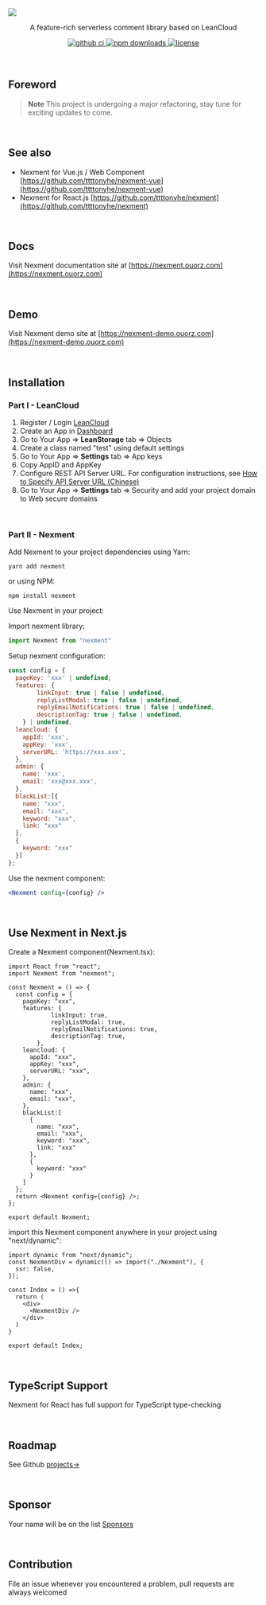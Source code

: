 <img src="https://i.loli.net/2020/08/18/HSa25hE1bdZ9gCM.jpg" />
<div align="center">
  <p>A feature-rich serverless comment library based on LeanCloud</p>
  <a href="https://github.com/ttttonyhe/nexment/actions?query=workflow%3ACI">
    <img src="https://github.com/ttttonyhe/nexment/workflows/CI/badge.svg" alt="github ci">
  </a>
  <a href="https://www.npmjs.com/package/nexment">
    <img src="https://img.shields.io/npm/dw/nexment" alt="npm downloads">
  </a>
  <a href="https://www.npmjs.com/package/nexment">
    <img src="https://img.shields.io/npm/l/nexment" alt="license">
  </a>
</div>

<br/>

<br/>

## Foreword

> **Note**
> This project is undergoing a major refactoring, stay tune for exciting updates to come.

<br/>

## See also
+ Nexment for Vue.js / Web Component [https://github.com/ttttonyhe/nexment-vue](https://github.com/ttttonyhe/nexment-vue)
+ Nexment for React.js [https://github.com/ttttonyhe/nexment](https://github.com/ttttonyhe/nexment)

<br/>

## Docs
Visit Nexment documentation site at [https://nexment.ouorz.com](https://nexment.ouorz.com)

<br/>

## Demo
Visit Nexment demo site at [https://nexment-demo.ouorz.com](https://nexment-demo.ouorz.com)

<br/>

## Installation
### Part I - LeanCloud
1. Register / Login [LeanCloud](https://leancloud.cn/dashboard/login.html#/signup)
2. Create an App in [Dashboard](https://leancloud.cn/dashboard/applist.html#/apps)
3. Go to Your App => **LeanStorage** tab => Objects
4. Create a class named "test" using default settings
5. Go to Your App => **Settings** tab => App keys
6. Copy AppID and AppKey
7. Configure REST API Server URL. For configuration instructions, see [How to Specify API Server URL (Chinese)](https://leancloud.cn/docs/custom-api-domain-guide.html#hash810845114)
8. Go to Your App => **Settings** tab => Security and add your project domain to Web secure domains

<br/>

### Part II - Nexment
Add Nexment to your project dependencies
using Yarn:
```shell
yarn add nexment
```
or using NPM:
```shell
npm install nexment
```

Use Nexment in your project:

Import nexment library:
```js
import Nexment from "nexment"
```
Setup nexment configuration:
```js
const config = {
  pageKey: 'xxx' | undefined;
  features: {
		linkInput: true | false | undefined,
		replyListModal: true | false | undefined,
		replyEmailNotifications: true | false | undefined,
		descriptionTag: true | false | undefined,
	} | undefined,
  leancloud: {
    appId: 'xxx',
    appKey: 'xxx',
    serverURL: 'https://xxx.xxx',
  },
  admin: {
    name: 'xxx',
    email: 'xxx@xxx.xxx',
  },
  blackList:[{
    name: "xxx",
    email: "xxx",
    keyword: "xxx",
    link: "xxx"
  },
  {
    keyword: "xxx"
  }]
};
```
Use the nexment component:
```jsx
<Nexment config={config} />
```

<br/>

## Use Nexment in Next.js
Create a Nexment component(Nexment.tsx):
```tsx
import React from "react";
import Nexment from "nexment";

const Nexment = () => {
  const config = {
    pageKey: "xxx",
    features: {
			linkInput: true,
			replyListModal: true,
			replyEmailNotifications: true,
			descriptionTag: true,
		},
    leancloud: {
      appId: "xxx",
      appKey: "xxx",
      serverURL: "xxx",
    },
    admin: {
      name: "xxx",
      email: "xxx",
    },
    blackList:[
      {
        name: "xxx",
        email: "xxx",
        keyword: "xxx",
        link: "xxx"
      },
      {
        keyword: "xxx"
      }
    ]
  };
  return <Nexment config={config} />;
};

export default Nexment;
```

import this Nexment component anywhere in your project using "next/dynamic":
```tsx
import dynamic from "next/dynamic";
const NexmentDiv = dynamic(() => import("./Nexment"), {
  ssr: false,
});

const Index = () =>{
  return (
    <div>
      <NexmentDiv />
    </div>
  )
}

export default Index;
```

<br/>

## TypeScript Support
Nexment for React has full support for TypeScript type-checking

<br/>

## Roadmap
See Github [projects→](https://github.com/ttttonyhe/nexment/projects)

<br/>

## Sponsor
Your name will be on the list [Sponsors](https://www.ouorz.com/sponsor)

<br/>

## Contribution
File an issue whenever you encountered a problem, pull requests are always welcomed
